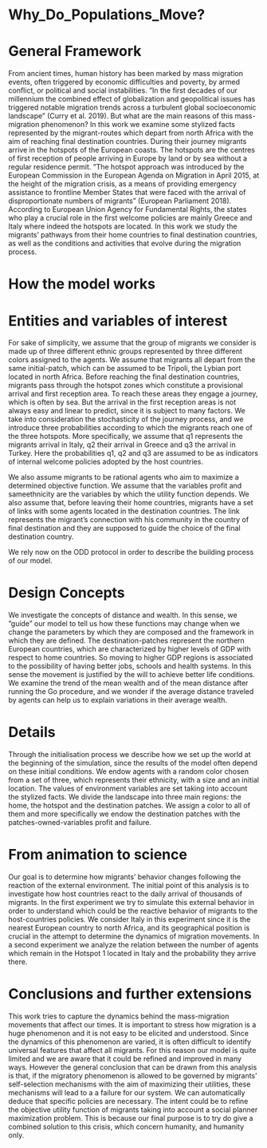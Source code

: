 # Why_Do_Populations_Move?

# General Framework

From ancient times, human history has been marked by mass migration events, often triggered by economic difficulties and poverty, by armed conflict, or political and social instabilities. ”In the first decades of our millennium the combined effect of globalization and geopolitical issues has triggered notable migration trends across a turbulent global socioeconomic landscape” (Curry et al. 2019). But what are the main reasons of this mass-migration phenomenon? 
In this work we examine some stylized facts represented by the migrant-routes which depart from north Africa with the aim of reaching final destination countries. During their journey migrants arrive in the hotspots of the European coasts. The hotspots are the centres of first reception of people arriving in Europe by land or by sea without a regular residence permit. ”The hotspot approach was introduced by the European Commission in the European Agenda on Migration in April 2015, at the height of the migration crisis, as a means of providing emergency assistance to frontline Member States that were faced with the arrival of disproportionate numbers of migrants” (European Parliament 2018). According to European Union Agency for Fundamental Rights, the states who play a crucial role in the first welcome policies are mainly Greece and Italy where indeed the hotspots are located. 
In this work we study the migrants’ pathways from their home countries to final destination countries, as well as the conditions and activities that evolve during the migration process.

# How the model works

# Entities and variables of interest

For sake of simplicity, we assume that the group of migrants we consider is made up of three different ethnic groups represented by three different colors assigned to the agents. We assume that migrants all depart from the same initial-patch, which can be assumed to be Tripoli, the Lybian port located in north Africa. Before reaching the final destination countries, migrants pass through the hotspot zones which constitute a provisional arrival and first reception area. To reach these areas they engage a journey, which is often by sea. But the arrival in the first reception areas is not always easy and linear to predict, since it is subject to many factors. We take into consideration the
stochasticity of the journey process, and we introduce three probabilities according to which the migrants reach one of the three hotspots. More specifically, we assume that q1 represents the migrants arrival in Italy, q2 their arrival in Greece and q3 the arrival in Turkey. Here the probabilities q1, q2 and q3 are assumed to be as indicators of internal welcome policies adopted by the host countries.

We also assume migrants to be rational agents who aim to maximize a determined objective function. We assume that the variables profit and sameethnicity are the variables by which the utility function depends. We also assume that, before leaving their home countries, migrants have a set of links with some agents located in the destination countries. The link represents the migrant’s connection with his community in the country of final destination and they are supposed to guide the choice of the final destination country.

We rely now on the ODD protocol in order to describe the building process of our model.

# Design Concepts

We investigate the concepts of distance and wealth. In this sense, we ”guide” our model to tell us how these functions may change when we change the parameters by which they are composed and the framework in which they are defined. The destination-patches represent the northern European countries, which are characterized by higher levels of GDP with respect to home countries. So moving to higher GDP regions is associated to the possibility of having better jobs, schools and health systems. In this sense the movement is justified by the will to achieve better life conditions. We examine the trend of the mean wealth and of the mean distance after running the Go procedure, and we wonder if the average distance traveled by agents can help us to explain variations in their average wealth. 

# Details

Through the initialisation process we describe how we set up the world at the beginning of the simulation, since the results of the model often depend on these initial conditions. We endow agents with a random color chosen from a set of three, which represents their ethnicity, with a size and an initial location. The values of environment variables are set taking into account the stylized facts. We divide the landscape into three main regions: the home, the hotspot and the destination patches. We assign a color to all of them and more specifically we endow the destination patches with the patches-owned-variables profit and failure.

# From animation to science

Our goal is to determine how migrants’ behavior changes following the reaction of the external environment. The initial point of this analysis is to investigate how host countries react to the daily arrival of thousands of migrants. In the first experiment we try to simulate this external behavior in order to understand which could be the reactive behavior of migrants to the host-countries policies. We consider Italy in this experiment since it is the nearest European country to north
Africa, and its geographical position is crucial in the attempt to determine the dynamics of migration movements. In a second experiment we analyze the relation between the number of agents which remain in the Hotspot 1 located in Italy and the probability they arrive there. 


# Conclusions and further extensions

This work tries to capture the dynamics behind the mass-migration movements that affect our times. It is important to stress how migration is a huge phenomenon and it is not easy to be elicited and understood. Since the dynamics of this phenomenon are varied, it is often difficult to identify universal features that affect all migrants. For this reason our model is quite limited and we are aware that it could be refined and improved in many ways. However the general conclusion that can be drawn from this analysis is that, if the migratory phenomenon is allowed to be governed by migrants’ self-selection mechanisms with the aim of maximizing their utilities, these mechanisms will lead to a a failure for our system. We can automatically deduce that specific policies are necessary. The intent could be to refine the objective utility function
of migrants taking into account a social planner maximization problem. This is because our final purpose is to try do give a combined solution to this crisis, which concern humanity, and humanity only.
